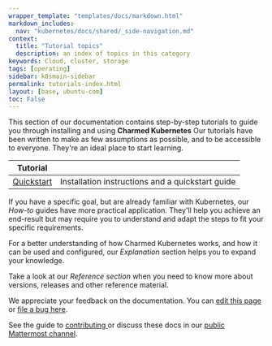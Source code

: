 ```yaml
---
wrapper_template: "templates/docs/markdown.html"
markdown_includes:
  nav: "kubernetes/docs/shared/_side-navigation.md"
context:
  title: "Tutorial topics"
  description: an index of topics in this category
keywords: Cloud, cluster, storage
tags: [operating]
sidebar: k8smain-sidebar
permalink: tutorials-index.html
layout: [base, ubuntu-com]
toc: False
---
```


This section of our documentation contains step-by-step tutorials to guide you through installing and using **Charmed Kubernetes**
Our tutorials have been written to make as few assumptions as possible, and to be accessible to everyone. They're an ideal place to start learning.

| Tutorial |  |
|--|--|
| [Quickstart](/kubernetes/docs/quickstart/) | Installation instructions and a quickstart guide |

If you have a specific goal, but are already familiar with Kubernetes, our _How-to_ guides have more practical application. They'll help you achieve an end-result but may require you to understand and adapt the steps to fit your specific requirements.

For a better understanding of how Charmed Kubernetes works, and how it can be used and configured, our _Explanation_ section helps you to expand your knowledge.

Take a look at our _Reference section_ when  you need to know more about versions, releases and other reference material.

<!-- FEEDBACK -->
<div class="p-notification--information">
  <div class="p-notification__content">
    <p class="p-notification__message">We appreciate your feedback on the documentation. You can
    <a href="https://github.com/charmed-kubernetes/kubernetes-docs/edit/main/pages/k8s/tutorials-index.md" >edit this page</a>
    or
    <a href="https://github.com/charmed-kubernetes/kubernetes-docs/issues/new">file a bug here</a>.</p>
    <p>See the guide to <a href="/kubernetes/docs/how-to-contribute"> contributing </a> or discuss these docs in our <a href="https://chat.charmhub.io/charmhub/channels/kubernetes"> public Mattermost channel</a>.</p>
  </div>
</div>